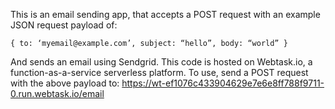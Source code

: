 This is an email sending app, that accepts a POST request with an example JSON request payload of:

```
{ to: ‘myemail@example.com’, subject: “hello”, body: “world” }
```

And sends an email using Sendgrid.  This code is hosted on Webtask.io, a function-as-a-service serverless platform.
To use, send a POST request with the above payload to: https://wt-ef1076c433904629e7e6e8ff788f9711-0.run.webtask.io/email

